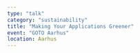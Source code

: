 ```yaml
---
type: "talk"
category: "sustainability"
title: "Making Your Applications Greener"
event: "GOTO Aarhus"
location: Aarhus
---
```


 